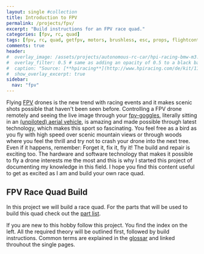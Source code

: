 ```yaml
---
layout: single #collection
title: Introduction to FPV
permalink: /projects/fpv/
excerpt: "Build instructions for an FPV race quad."
categories: [fpv, rc, quad]
tags: [fpv, rc, quad, getfpv, motors, brushless, esc, props, flightcontroller, antennas, camera, goggles, frsky, fatshark]
comments: true
header:
#  overlay_image: /assets/projects/autonomous-rc-car/hpi-racing-bmw-m3.png
#  overlay_filter: 0.5 # same as adding an opacity of 0.5 to a black background
#  caption: "Source: [**hpiracing**](http://www.hpiracing.com/de/kit/114343)"
#  show_overlay_excerpt: true
sidebar:
  nav: "fpv"
---
```


Flying [FPV](/projects/fpv/glossar/#fpv) drones is the new trend with racing events and it makes scenic shots possible that haven't been seen before. Controlling a FPV drone remotely and seeing the live image through your [fpv-goggles](/projects/fpv/glossar/#goggle), literally sitting in an [(unpiloted) aerial vehicle](https://en.wikipedia.org/wiki/Unmanned_aerial_vehicle), is amazing and made possible through latest technology, which makes this sport so fascinating. You feel free as a bird as you fly with high speed over scenic mountain views or through woods 
where you feel the thrill and try not to crash your drone into the next tree. Even if it happens, remember: Forget it, fix it, fly it! The build and repair is exciting too. The hardware and software technology that makes it possible to fly a drone interests me the most and this is why I started this project of documenting my knowledge in this field. I hope you find this content useful to get as excited as I am and build your own race quad.


## FPV Race Quad Build

In this project we will build a race quad. For the parts that will be used to build this quad check out the [part list](/projects/fpv/components).

If you are new to this hobby follow this project. You find the index on the left. All the required theory will be outlined first, followed by build instructions. Common terms are explained in the [glossar](/projects/fpv-quad/fpv-glossar) and linked throuhout the single pages.
